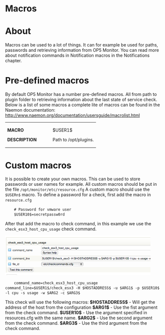 # Macros

# About

Macros can be used to a lot of things. It can for example be used for paths, passwords and retrieving information from OP5 Monitor.
You can read more about notification commands in Notification macros in the Notifications chapter.

# Pre-defined macros

By default OP5 Monitor has a number pre-defined macros. All from path to plugin folder to retrieving information about the last state of service check.
 Below is a list of some macros a complete lite of macros can be found in the Naemon documentation: <http://www.naemon.org/documentation/usersguide/macrolist.html>

<table>
<colgroup>
<col width="50%" />
<col width="50%" />
</colgroup>
<tbody>
<tr class="odd">
<td align="left"><p><strong>MACRO</strong></p>
<p><strong>DESCRIPTION</strong></p></td>
<td align="left"><p>$USER1$</p>
<p>Path to /opt/plugins.</p></td>
</tr>
</tbody>
</table>

# Custom macros

It is possible to create your own macros. This can be used to store passwords or user names for example.
 All custom macros should be put in the file `/opt/monitor/etc/resource.cfg`
 A custom macro should use the `$USERn$` macro.
 To define a password for a check, first add the macro in `resource.cfg`

        # Password for vmware user
        $USER10$=secretpassw0rd

After that add the macro to check command, in this example we use the `check_esx3_host_cpu_usage` check command.

![](attachments/16482401/16679423.png)

        command_name=check_esx3_host_cpu_usage    command_line=$USER1$/check_esx3 -H $HOSTADDRESS$ -u $ARG1$ -p $USER10$ -l cpu -s usage -w $ARG2 -c $ARG3$

This check will use the following macros:
 **\$HOSTADDRESS\$** - Will get the address of the host from the configuration
 **\$ARG1\$** - Use the fist argument from the check command.
 **\$USER10\$** - Use the argument specified in resources.cfg with the same name.
 **\$ARG2\$** - Use the second argument from the check command.
 **\$ARG3\$** - Use the third argument from the check command.
